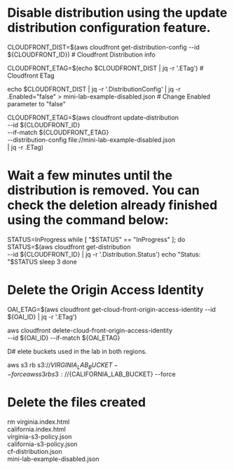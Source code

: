# Disable distribution using the update distribution configuration feature.


CLOUDFRONT_DIST=$(aws cloudfront get-distribution-config --id ${CLOUDFRONT_ID}) # Cloudfront Distribution info

CLOUDFRONT_ETAG=$(echo $CLOUDFRONT_DIST | jq -r '.ETag') # Cloudfront ETag

echo $CLOUDFRONT_DIST | jq -r '.DistributionConfig' | jq -r .Enabled="false" > mini-lab-example-disabled.json # Change Enabled parameter to "false"

CLOUDFRONT_ETAG=$(aws cloudfront update-distribution \
--id ${CLOUDFRONT_ID} \
--if-match ${CLOUDFRONT_ETAG} \
--distribution-config file://mini-lab-example-disabled.json \
| jq -r .ETag) 


# Wait a few minutes until the distribution is removed. You can check the deletion already finished using the command below:

STATUS=InProgress
while [ "$STATUS" == "InProgress" ];
do
STATUS=$(aws cloudfront get-distribution \
--id ${CLOUDFRONT_ID} | jq -r '.Distribution.Status')
echo "Status: "$STATUS
sleep 3
done

# Delete the Origin Access Identity

OAI_ETAG=$(aws cloudfront get-cloud-front-origin-access-identity --id ${OAI_ID} | jq -r '.ETag')

aws cloudfront delete-cloud-front-origin-access-identity \
--id ${OAI_ID} --if-match ${OAI_ETAG}

D# elete buckets used in the lab in both regions.

aws s3 rb s3://${VIRGINIA_LAB_BUCKET} --force
aws s3 rb s3://${CALIFORNIA_LAB_BUCKET} --force


# Delete the files created 

rm virginia.index.html \
california.index.html \
virginia-s3-policy.json \
california-s3-policy.json \
cf-distribution.json \
mini-lab-example-disabled.json




